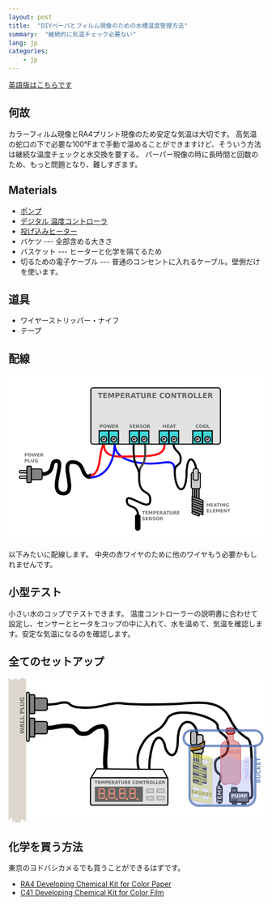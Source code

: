 ```yaml
---
layout: post
title:  "DIYペーパとフィルム現像のための水槽温度管理方法"
summary:  "継続的に気温チェック必要ない"
lang: jp
categories:
    - jp
---
```


[英語版はこちらです](http://www.kaylee.jp/2017/10/18/color-film-temp-control.html)

何故
----------
カラーフィルム現像とRA4プリント現像のため安定な気温は大切です。
高気温の蛇口の下で必要な100°Fまで手動で温めることができますけど、そういう方法は継続な温度チェックと水交換を要する。
パーパー現像の時に長時間と回数のため、もっと問題となり、難しすぎます。

Materials
---------
* [ポンプ](https://www.amazon.com/gp/product/B00EWENMAU/ref=oh_aui_detailpage_o04_s00?ie=UTF8&psc=1)
* [デジタル 温度コントローラ](https://www.amazon.com/gp/product/B00Y8T9YZG/ref=oh_aui_detailpage_o06_s00?ie=UTF8&psc=1)
* [投げ込みヒーター](https://www.amazon.com/gp/product/B01M0Q84BR/ref=oh_aui_detailpage_o06_s01?ie=UTF8&psc=1)
* バケツ --- 全部含める大きさ
* バスケット --- ヒーターと化学を隔てるため
* 切るための電子ケーブル --- 普通のコンセントに入れるケーブル。壁側だけを使います。

道具
-----
* ワイヤーストリッパー・ナイフ
* テープ

配線
------
<img alt="wiring diagram" src="/images/bathwiring.png" class="img-fluid" />

以下みたいに配線します。
中央の赤ワイヤのために他のワイヤもう必要かもしれませんです。

小型テスト
----------------
小さい水のコップでテストできます。
温度コントローラーの説明書に合わせて設定し、センサーとヒータをコップの中に入れて、水を温めて、気温を確認します。安定な気温になるのを確認します。

全てのセットアップ
----------
<img alt="physical setup diagram" src="/images/bathstruct.png" class="img-fluid" />


化学を買う方法
----------------------
東京のヨドバシカメるでも買うことができるはずです。
* [RA4 Developing Chemical Kit for Color Paper](http://www.freestylephoto.biz/11814-Arista-RA-4-Color-Print-Processing-Kit-4-Liters)
* [C41 Developing Chemical Kit for Color Film](http://www.freestylephoto.biz/10123-Unicolor-Powder-C-41-Film-Negative-Processing-Kit-1-Liter)
